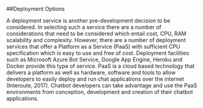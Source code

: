 ##Deployment Options

A deployment service is another pre-development decision to be considered. In selecting such a service there are a number of considerations that need to be considered which entail cost, CPU, RAM scalability and complexity. However, there are a number of deployment services that offer a Platform as a Service (PaaS) with sufficient CPU specification which is easy to use and free of cost. Deployment facilities such as Microsoft Azure Bot Service, Google App Engine, Heroku and Docker provide this type of service. PaaS is a cloud based technology that delivers a platform as well as hardware, software and tools to allow developers to easily deploy and run chat applications over the internet (Interoute, 2017). Chatbot developers can take advantage and use the PaaS environments from conception, development and creation of their chatbot applications. 
